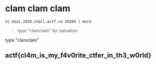# clam clam clam

```text
nc misc.2020.chall.actf.co 20204 | more
```

> type "clamclam" for salvation

type "clamclam"

## actf{cl4m\_is\_my\_f4v0rite\_ctfer\_in\_th3\_w0rld}

